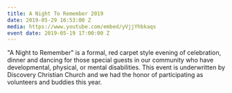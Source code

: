 ```yaml
---
title: A Night To Remember 2019
date: 2019-05-29 16:53:00 Z
media: https://www.youtube.com/embed/yVjjYhbkaqs
event date: 2019-05-19 17:00:00 Z
---
```


"A Night to Remember" is a formal, red carpet style evening of celebration, dinner and dancing for those special guests in our community who have developmental, physical, or mental disabilities. This event is underwritten by Discovery Christian Church and we had the honor of participating as volunteers and buddies this year. 



